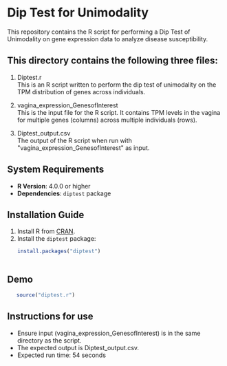 # Dip Test for Unimodality

This repository contains the R script for performing a Dip Test of Unimodality on gene expression data to analyze disease susceptibility.

## This directory contains the following three files:

1) Diptest.r  
 This is an R script written to perform the dip test of unimodality on the TPM distribution of genes across individuals.

2) vagina_expression_GenesofInterest  
 This is the input file for the R script. It contains TPM levels in the vagina for multiple genes (columns) across multiple individuals (rows).

3) Diptest_output.csv  
 The output of the R script when run with "vagina_expression_GenesofInterest" as input.

## System Requirements

- **R Version**: 4.0.0 or higher
- **Dependencies**: `diptest` package

## Installation Guide

1. Install R from [CRAN](https://cran.r-project.org/).
2. Install the `diptest` package:
   ```r
   install.packages("diptest")
 

## Demo
```r
   source("diptest.r")
```
## Instructions for use
- Ensure input (vagina_expression_GenesofInterest) is in the same directory as the script.
- The expected output is Diptest_output.csv.
- Expected run time: 54 seconds



